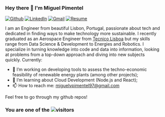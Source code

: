 ### Hey there 👋 I'm Miguel Pimentel
<p>
  <a href="https://github.com/MiguelPimentel97" target="_blank"><img alt="Github" src="https://img.shields.io/badge/GitHub-%2312100E.svg?&style=for-the-badge&logo=Github&logoColor=white" /></a> 
  <a href="https://www.linkedin.com/in/miguelvpimentel" target="_blank"><img alt="LinkedIn" src="https://img.shields.io/badge/linkedin-%230077B5.svg?&style=for-the-badge&logo=linkedin&logoColor=white" /></a> 
  <a href="mailto:miguelvpimentel97@gmail.com" target="_blank"><img alt="Gmail" src="https://img.shields.io/badge/Gmail-D14836?style=for-the-badge&logo=gmail&logoColor=white" /></a>
  <a href="https://drive.google.com/file/d/1-KiWV-9c0XXUGnQySlOCfMmPBBUTqHCR/view?usp=sharing" target=_blank"><img alt="Resume" src="https://img.shields.io/badge/-Resume-lightgrey?&style=for-the-badge" /></a> 
</p>

I am an Engineer from beautiful Lisbon, Portugal, passionate about tech and dedicated in finding ways to make technology more sustainable. I recently graduated as an Aerospace Engineer from [Tecnico Lisboa](https://tecnico.ulisboa.pt/en/) but my skills range from Data Science & Development to Energies and Robotics. I specialize in turning knowledge into code and data into information, looking at problems from a top-down approach and diving into new subjects quickly. Currently:

- 🔭 I’m working on developing tools to assess the techno-economic feasibility of renewable energy plants (among other projects);
- 🌱 I’m learning about Cloud Development (Node.js and React);
- 📫 How to reach me: miguelvpimentel97@gmail.com

Feel free to go through my github repos!

### You are one of the ![visitors](https://visitor-badge.glitch.me/badge?page_id=MiguelPimentel97)



<!--
Here are some ideas to get you started:
- 👯 I’m looking to collaborate on ...
- 🤔 I’m looking for help with ...
- 💬 Ask me about ...
- 😄 Pronouns: ...
- ⚡ Fun fact: ...
- 📈 **My GitHub Stats:**
<p>
  <img height="180em" src="https://github-readme-stats.vercel.app/api?username=MiguelPimentel97&show_icons=true&hide=stars&&count_private=true&include_all_commits=true" />
  <img height="180em" src="https://github-readme-stats.vercel.app/api/top-langs/?username=MiguelPimentel97&count_private=true&include_all_commits=true&show_icons=true&layout=compact&langs_count=8"/>
</p>

-->
